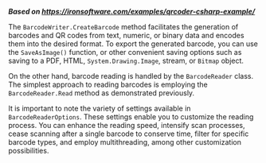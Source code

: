 ***Based on <https://ironsoftware.com/examples/qrcoder-csharp-example/>***

The `BarcodeWriter.CreateBarcode` method facilitates the generation of barcodes and QR codes from text, numeric, or binary data and encodes them into the desired format. To export the generated barcode, you can use the `SaveAsImage()` function, or other convenient saving options such as saving to a PDF, HTML, `System.Drawing.Image`, stream, or `Bitmap` object.

On the other hand, barcode reading is handled by the `BarcodeReader` class. The simplest approach to reading barcodes is employing the `BarcodeReader.Read` method as demonstrated previously.

It is important to note the variety of settings available in `BarcodeReaderOptions`. These settings enable you to customize the reading process. You can enhance the reading speed, intensify scan processes, cease scanning after a single barcode to conserve time, filter for specific barcode types, and employ multithreading, among other customization possibilities.